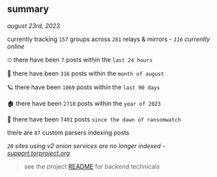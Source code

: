 
## summary
_august 23rd, 2023_

currently tracking `157` groups across `281` relays & mirrors - _`116` currently online_

⏲ there have been `7` posts within the `last 24 hours`

🦈 there have been `316` posts within the `month of august`

🪐 there have been `1069` posts within the `last 90 days`

🏚 there have been `2710` posts within the `year of 2023`

🦕 there have been `7401` posts `since the dawn of ransomwatch`

there are `87` custom parsers indexing posts

_`20` sites using v2 onion services are no longer indexed - [support.torproject.org](https://support.torproject.org/onionservices/v2-deprecation/)_

> see the project [README](https://github.com/joshhighet/ransomwatch#ransomwatch--) for backend technicals
